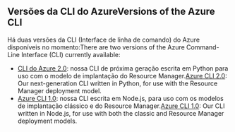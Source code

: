 ## <a name="versions-of-the-azure-cli"></a><span data-ttu-id="098f5-101">Versões da CLI do Azure</span><span class="sxs-lookup"><span data-stu-id="098f5-101">Versions of the Azure CLI</span></span>

<span data-ttu-id="098f5-102">Há duas versões da CLI (Interface de linha de comando) do Azure disponíveis no momento:</span><span class="sxs-lookup"><span data-stu-id="098f5-102">There are two versions of the Azure Command-Line Interface (CLI) currently available:</span></span>

* <span data-ttu-id="098f5-103">[CLI do Azure 2.0](../articles/storage/common/storage-azure-cli.md): nossa CLI de próxima geração escrita em Python para uso com o modelo de implantação do Resource Manager.</span><span class="sxs-lookup"><span data-stu-id="098f5-103">[Azure CLI 2.0](../articles/storage/common/storage-azure-cli.md): Our next-generation CLI written in Python, for use with the Resource Manager deployment model.</span></span>
* <span data-ttu-id="098f5-104">[Azure CLI 1.0](../articles/storage/common/storage-azure-cli-nodejs.md): nossa CLI escrita em Node.js, para uso com os modelos de implantação clássico e do Resource Manager.</span><span class="sxs-lookup"><span data-stu-id="098f5-104">[Azure CLI 1.0](../articles/storage/common/storage-azure-cli-nodejs.md): Our CLI written in Node.js, for use with both the classic and Resource Manager deployment models.</span></span>